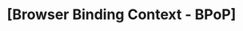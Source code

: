 ---
name: Browser Binding Context - BPoP
about: new issue
title: "[Browser Binding Context - BPoP] <TITLE HERE>"
labels: Browser Binding Context BPoP
assignees: sameerag, wibartle

---